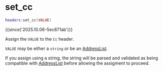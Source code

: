 # set_cc

```lua
headers:set_cc(VALUE)
```

{{since('2025.10.06-5ec871ab')}}

Assign the `VALUE` to the `Cc` header.

`VALUE` may be either a `string` or be an [AddressList](index.md#addresslist).

If you assign using a string, the string will be parsed and validated as being
compatible with [AddressList](index.md#addresslist) before allowing the assigment to proceed.
